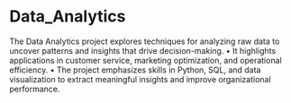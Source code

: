 # Data_Analytics
The Data Analytics project explores techniques for analyzing raw data to uncover patterns 
and insights that drive decision-making. 
• It highlights applications in customer service, marketing optimization, and operational 
efficiency. 
• The project emphasizes skills in Python, SQL, and data visualization to extract meaningful 
insights and improve organizational performance.
